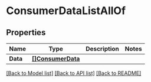# ConsumerDataListAllOf

## Properties

Name | Type | Description | Notes
------------ | ------------- | ------------- | -------------
**Data** | [**[]ConsumerData**](ConsumerData.md) |  | 

[[Back to Model list]](../README.md#documentation-for-models) [[Back to API list]](../README.md#documentation-for-api-endpoints) [[Back to README]](../README.md)


